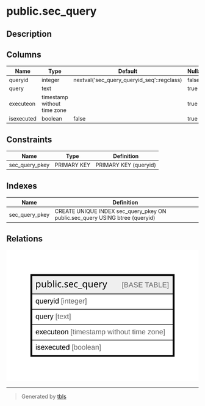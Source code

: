 # public.sec_query

## Description

## Columns

| Name | Type | Default | Nullable | Children | Parents | Comment |
| ---- | ---- | ------- | -------- | -------- | ------- | ------- |
| queryid | integer | nextval('sec_query_queryid_seq'::regclass) | false |  |  |  |
| query | text |  | true |  |  |  |
| executeon | timestamp without time zone |  | true |  |  |  |
| isexecuted | boolean | false | true |  |  |  |

## Constraints

| Name | Type | Definition |
| ---- | ---- | ---------- |
| sec_query_pkey | PRIMARY KEY | PRIMARY KEY (queryid) |

## Indexes

| Name | Definition |
| ---- | ---------- |
| sec_query_pkey | CREATE UNIQUE INDEX sec_query_pkey ON public.sec_query USING btree (queryid) |

## Relations

![er](public.sec_query.svg)

---

> Generated by [tbls](https://github.com/k1LoW/tbls)
